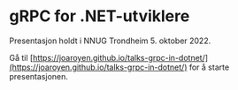 # gRPC for .NET-utviklere

Presentasjon holdt i NNUG Trondheim 5. oktober 2022.

Gå til [https://joaroyen.github.io/talks-grpc-in-dotnet/](https://joaroyen.github.io/talks-grpc-in-dotnet/) for å starte presentasjonen.
